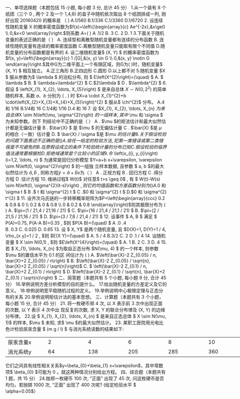 一、单项选择题（本题包括 15 小题, 每小题 3 分, 总计 45 分）
 1.从一个装有 8 个纸团（三个 0 , 两个 2 及一个  1,4,6)  的盒子中随机依次取出 8 个纸团排成一列, 刚好出现 20160420 的概率是 （      )
 A.1/560 
 B.1/336
 C.1/3360
 D.1/6720
 2. 设连续性随机变量  X  的概率密度函数为$f(x)=\left\{\begin{array}{c}
Ae^{-2x},&x\ge0 \\
0,&x<0
\end{array}\right.$则系数  $A=$(         ) 
 A .1/2
 B. 3
 C. 2
 D. 1
 3.下面关于随机变量的表述正确的是（ ）
 A. 连续型和离散型随机变量都有连续的分布函数
 B. 连续性随机变量有连续的概率密度函数
 C.离散型随机变量只能取有限个不同值
 D.随机变量的分布函数都是有界的
 4. 设二维随机变量$  (X, Y) $ 的概率密度函数为$f(x, y)=\left\{\begin{array}{c}
1 /|G|,&(x, y) \in G \\
0,&(x, y) \notin G
\end{array}\right.$其中G为二维平面上一个有限区域，则G为(         )时，随机变量$  (X, Y) $ 相互独立。
 A.正三角形
 B.正四边形
 C.圆形
 D.以上都不对
 5.随机变量  $X $ 服从参数为$  \lambda $ 的泊松分布, 则 $ E\left(X^{2}\right)=(\quad) $​
 A. $ \lambda $
 B. $ \lambda+\lambda^{2} $
 C.$2\lambda $
 D . $\lambda^{2} $
 6.假设 $ \left(X_{1}, X_{2}, \ldots, X_{5}\right) $ 是来自总体  $X \sim N\left(0,2^{2}\right)$  的简单随机样本, 系数  $a 、 b$  分别为  (    .  ) 
 时  $X=a \cdot X_{1}^{2}+b \cdot\left(X_{2}+X_{3}+X_{4}+X_{5}\right)^{2} $ 服从$  \chi^{2}$  分布。
 A.4 和  1/16 
 B.1/4和 16
 C.1/4和  1/16 
 D.4 和 16
 7. 设  $X_{1}, X_{2}, \ldots, X_{n}  $为来自总体$X \sim N\left(\mu, \sigma^{2}\right)  $的一组样本, 其中$  \mu  和  \sigma $ 为未知参数。则下 列结论中不正确的是（  ） 
 A . $\mu  $的矩法估计和最大似然估计都是无偏估计量
 B . $\bar{X} $ 是  $\mu $ 的无偏估计量 
 C . $\bar{X}  $是  $\mu$  的相合（一致）估计量
 D. $ \bar{X} / \sigma  $是  $\mu  $的估计量
 8. 关于假设检验的问题下面表述不正确的是 ( )
 A. 给任一给定的检验方法, 犯第一类错误或第二类错㑨是不可避免的
 B. 在原假设成立的条件下检验统计量的分布已知
 C. 假设检验的临界值法通常要根据检
 D.拒绝域通常是个比较小的区域 
 9.令$ \left(x_{i}, y_{i}\right)(i=1,2, \ldots, n) $ 为通常是回归分析模型  $Y=a+b x+\varepsilon, \varepsilon \sim N\left(0, \sigma^{2}\right) $ 的一组独 立样本数据, 且参数 $ a, b  $的最大似然估计为 $\hat a, \hat{b}$ , 则称方程$\hat y=\hat a+\hat bx$为（       ）
 A . 正规方程
 B . 回归方程 
 C .得分方程 
 D .估计方程
 10. 维纳过程$  W(t)$  对任意$  t>s \geq 0$ , 有 $ W(t)-W(s) \sim N\left(0, \sigma^{2}(t-s)\right) $, 则它的均 值函数和方差函数分别为  (     ) 
  A .$0  和  \sigma t $
  B .$ t  和  \sigma^{2} t $
  C .$0  和  \sigma^{2} t $
 D.$0 和  \sigma^{2} t^{2} $
 11. 设齐次马氏链的一步转移概率矩阵为$P=\left(\begin{array}{ccc}
0.2 & 0.8 & 0 \\
0.2 & 0 & 0.8 \\
0 & 0.2 & 0.8
\end{array}\right)$则其极限分布为  (  )
 A.  $\pi=(1 / 21,4 / 21,16 / 21) $
 C.  $\pi=(16 / 21,4 / 21,1 / 21) $
 B.  $\pi=(2 / 21,5 / 21,16 / 21) $
 D.  $\pi=(3 / 7,8 / 21,4 / 21) $
 12. 设事件 $ A, B $ 满足 $ P(A)=0.75, P(A-A B)=0.35 , $则  $P(A B)=(\quad) $
 A .0 .4  
 B. 0.3
 C. 0.025
 D. 0.65
 13. 设 $ X, Y$  是两个随机变量, 且  $D(X)=1, D(Y)=1 / 4, \rho_{x y}=1 / 2 , $则  $E(X Y)=(\quad)  $ 
 A.  5 / 4 
 B.3/2
 C. 2
 D .1 / 4 
 14. 设随机变量 $ X \sim N(0,1) , $则  $E\left(X^{4}\right)=(\quad) $
 A. 1
 B. 2
 C. 3
 D. 4
 15. 若 $ X_{1}, \ldots, X_{n}  $为取自正态分布  $N(\mu, 4) $ 的一个样本, 则参数  $\mu  $的置信水平为  0.1  的区 间估计为 ( )
 A. $\left(\bar{X}-2 Z_{0.05} / n, \bar{X}+2 Z_{0.05} / n\right) $
 B. $\left(\bar{X}-2 Z_{0.05} / \sqrt{n}, \bar{X}+2 Z_{0.05} / \sqrt{n}\right)$
 C. $ \left(\bar{X}-2 Z_{0.1} / n, \bar{X}+2 Z_{0.1} / n\right) $
 D.  $\left(\bar{X}-2 Z_{0.1} / \sqrt{n}, \bar{X}+2 Z_{0.1} / \sqrt{n}\right) $
 二、简答题（本题共有 5 个小题, 每小题 9 分, 合计 45 分）
 16.举例说明方差分析模型的目的是什么。
 17.给出随机变量的方差定义及它的意义。
 18.举例说明宽平稳随机过程的定义。
 19.举例说明中心极限定理与正态分布的关系
 20.举例说明矩估计法的基本思想。
 三、计算题（本题共有 3 个小题，每小题 15 分, 合计 45 分）
 21. 将一枚硬币郑 4 次, 以  X  表示前 3 次中出现正面的次数, 以  Y  表示 4 次中出 现反复的次数, 求  X, Y  的联合分布律及  (X, Y)  的边缘分布律。
 22.设 $ X_{1}, X_{2}, \ldots, X_{n} $ 是来自正态总体 $ X \sim N(\mu, 1)$  的样本,  $\mu $ 未知, 求$  \mu  $的最大似然估计。
 23. 某职工医院用光电比色计检验尿汞含量 $ (m g / l) $ 与消光系统读数的结果如下:
 <table data-lake-id="JGPV1" id="JGPV1" width-mode="contain" class="lake-table" style="width: 750px"><colgroup><col width="125"><col width="125"><col width="125"><col width="125"><col width="125"><col width="125"></colgroup><tbody><tr data-lake-id="u1dfafff9" id="u1dfafff9"><td data-lake-id="u97206d42" id="u97206d42">尿汞含量x
 </td><td data-lake-id="ubd043b41" id="ubd043b41">2
 </td><td data-lake-id="ud8cf9a2c" id="ud8cf9a2c">4
 </td><td data-lake-id="u779f1d7b" id="u779f1d7b">6
 </td><td data-lake-id="u40178fcc" id="u40178fcc">8
 </td><td data-lake-id="uadaf8b16" id="uadaf8b16">10
 </td></tr><tr data-lake-id="u397767b9" id="u397767b9"><td data-lake-id="u23bcb155" id="u23bcb155">消光系统y 
 </td><td data-lake-id="ubfc73ffb" id="ubfc73ffb">64
 </td><td data-lake-id="ud569bda6" id="ud569bda6">138
 </td><td data-lake-id="u84666b76" id="u84666b76">205
 </td><td data-lake-id="ucbcb4a70" id="ucbcb4a70">285
 </td><td data-lake-id="u133f9855" id="u133f9855">360
 </td></tr></tbody></table>它们之间具有线性相关关系$y=\beta_{0}+\beta_{1} x+\varepsilon$，其中常数项$  \beta_{0}  $可能为 0 。就这两种情况分别给出方程。
 四、综合题（本题共有 1 题，共 15 分）
 24.抛郑一枚硬币 100 次, “正面” 出现了 45 次, 问这枚硬币是否均匀。若抛掷 1000 次, “正面” 出现了 400 次呢? (给定检验水平 $ \alpha=0.05$）
 